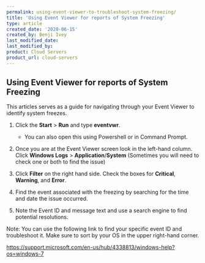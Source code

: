 ```yaml
---
permalink: using-event-viewer-to-troubleshoot-system-freezing/
title: 'Using Event Viewer for reports of System Freezing'
type: article
created_date: '2020-06-15'
created_by: Benji Ivey
last_modified_date:
last_modified_by:
product: Cloud Servers
product_url: cloud-servers
---
```


## Using Event Viewer for reports of System Freezing

This articles serves as a guide for navigating through your Event Viewer to identify system freezes.

1. Click the **Start** > **Run** and type **eventvwr**.
    - You can also open this using Powershell or in Command Prompt.
    
2. Once you are at the Event Viewer screen look in the left-hand column. Click **Windows Logs** > **Application**/**System** (Sometimes you will need to check one or both to find the issue)

3. Click **Filter** on the right hand side. Check the boxes for **Critical**, **Warning**, and **Error**.

4. Find the event associated with the freezing by searching for the time and date the issue occurred.

5. Note the Event ID and message text and use a search engine to find potential resolutions.

Note: You can use the following link to find your specific event ID and troubleshoot it. Make sure to sort by your OS in the upper right-hand corner.

https://support.microsoft.com/en-us/hub/4338813/windows-help?os=windows-7
